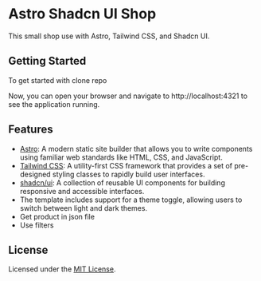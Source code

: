 # Astro Shadcn UI Shop

This small shop use with Astro, Tailwind CSS, and Shadcn UI.

## Getting Started

To get started with clone repo

Now, you can open your browser and navigate to http://localhost:4321 to see the application running.

## Features

- [Astro](https://astro.build): A modern static site builder that allows you to write components using familiar web standards like HTML, CSS, and JavaScript.
- [Tailwind CSS](https://tailwindcss.com): A utility-first CSS framework that provides a set of pre-designed styling classes to rapidly build user interfaces.
- [shadcn/ui](https://ui.shadcn.com): A collection of reusable UI components for building responsive and accessible interfaces.
- The template includes support for a theme toggle, allowing users to switch between light and dark themes.
- Get product in json file
- Use filters

## License

Licensed under the [MIT License](LICENSE).
